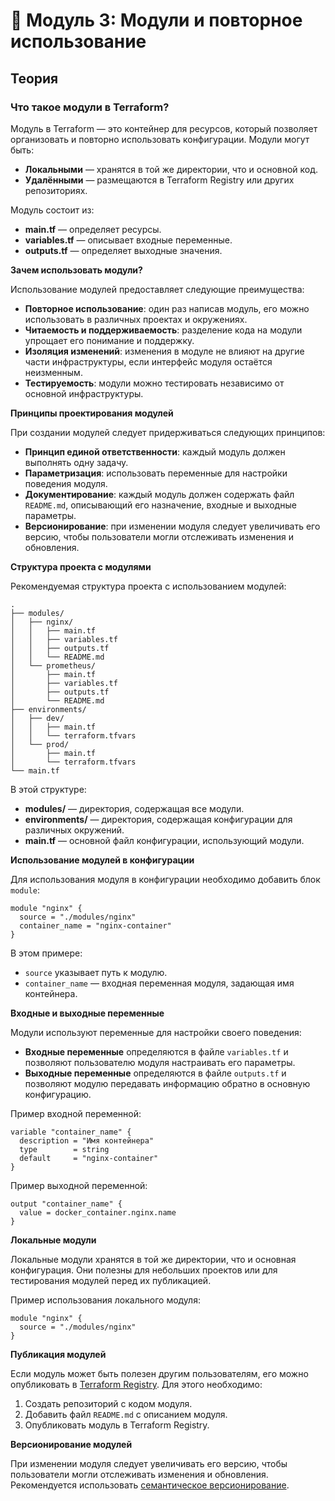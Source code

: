 # 🧩 Модуль 3: Модули и повторное использование

## Теория

### **Что такое модули в Terraform?**

Модуль в Terraform — это контейнер для ресурсов, который позволяет организовать и повторно использовать конфигурации. Модули могут быть:

* **Локальными** — хранятся в той же директории, что и основной код.
* **Удалёнными** — размещаются в Terraform Registry или других репозиториях.

Модуль состоит из:

* **main.tf** — определяет ресурсы.
* **variables.tf** — описывает входные переменные.
* **outputs.tf** — определяет выходные значения.

**Зачем использовать модули?**

Использование модулей предоставляет следующие преимущества:

* **Повторное использование**: один раз написав модуль, его можно использовать в различных проектах и окружениях.
* **Читаемость и поддерживаемость**: разделение кода на модули упрощает его понимание и поддержку.
* **Изоляция изменений**: изменения в модуле не влияют на другие части инфраструктуры, если интерфейс модуля остаётся неизменным.
* **Тестируемость**: модули можно тестировать независимо от основной инфраструктуры.

**Принципы проектирования модулей**

При создании модулей следует придерживаться следующих принципов:

* **Принцип единой ответственности**: каждый модуль должен выполнять одну задачу.
* **Параметризация**: использовать переменные для настройки поведения модуля.
* **Документирование**: каждый модуль должен содержать файл `README.md`, описывающий его назначение, входные и выходные параметры.
* **Версионирование**: при изменении модуля следует увеличивать его версию, чтобы пользователи могли отслеживать изменения и обновления.

**Структура проекта с модулями**

Рекомендуемая структура проекта с использованием модулей:

```
.
├── modules/
│   ├── nginx/
│   │   ├── main.tf
│   │   ├── variables.tf
│   │   ├── outputs.tf
│   │   └── README.md
│   └── prometheus/
│       ├── main.tf
│       ├── variables.tf
│       ├── outputs.tf
│       └── README.md
├── environments/
│   ├── dev/
│   │   ├── main.tf
│   │   └── terraform.tfvars
│   └── prod/
│       ├── main.tf
│       └── terraform.tfvars
└── main.tf
```

В этой структуре:

* **modules/** — директория, содержащая все модули.
* **environments/** — директория, содержащая конфигурации для различных окружений.
* **main.tf** — основной файл конфигурации, использующий модули.

**Использование модулей в конфигурации**

Для использования модуля в конфигурации необходимо добавить блок `module`:

```hcl
module "nginx" {
  source = "./modules/nginx"
  container_name = "nginx-container"
}
```

В этом примере:

* `source` указывает путь к модулю.
* `container_name` — входная переменная модуля, задающая имя контейнера.

**Входные и выходные переменные**

Модули используют переменные для настройки своего поведения:

* **Входные переменные** определяются в файле `variables.tf` и позволяют пользователю модуля настраивать его параметры.
* **Выходные переменные** определяются в файле `outputs.tf` и позволяют модулю передавать информацию обратно в основную конфигурацию.

Пример входной переменной:

```hcl
variable "container_name" {
  description = "Имя контейнера"
  type        = string
  default     = "nginx-container"
}
```

Пример выходной переменной:

```hcl
output "container_name" {
  value = docker_container.nginx.name
}
```

**Локальные модули**

Локальные модули хранятся в той же директории, что и основная конфигурация. Они полезны для небольших проектов или для тестирования модулей перед их публикацией.

Пример использования локального модуля:

```hcl
module "nginx" {
  source = "./modules/nginx"
}
```

**Публикация модулей**

Если модуль может быть полезен другим пользователям, его можно опубликовать в [Terraform Registry](https://registry.terraform.io/). Для этого необходимо:

1. Создать репозиторий с кодом модуля.
2. Добавить файл `README.md` с описанием модуля.
3. Опубликовать модуль в Terraform Registry.

**Версионирование модулей**

При изменении модуля следует увеличивать его версию, чтобы пользователи могли отслеживать изменения и обновления. Рекомендуется использовать [семантическое версионирование](https://semver.org/).
